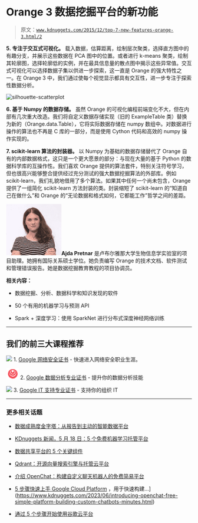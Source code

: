 # Orange 3 数据挖掘平台的新功能

> 原文：[`www.kdnuggets.com/2015/12/top-7-new-features-orange-3.html/2`](https://www.kdnuggets.com/2015/12/top-7-new-features-orange-3.html/2)

**5\. 专注于交互式可视化。** 载入数据，估算距离，绘制层次聚类，选择直方图中的有趣分支，并展示这些数据在 PCA 图中的位置。或者进行 k-means 聚类，绘制其轮廓图，选择轮廓低的实例，并在最具信息量的散点图中揭示这些异常值。交互式可视化可以选择数据子集以供进一步探索，这一直是 Orange 的强大特性之一。在 Orange 3 中，我们通过使每个视觉显示都具有交互性，进一步专注于探索性数据分析。

![silhouette-scatterplot](https://dl.dropboxusercontent.com/u/28911943/Orange/silhouette-scatterplot.png)

**6\. 基于 Numpy 的数据存储。** 虽然 Orange 的可视化编程前端变化不大，但在内部有几次重大改造。我们将自定义数据存储实现（旧的 ExampleTable 类）替换为新的（Orange.data.Table），它将实际数据存储在 numpy 数组中。对数据进行操作的算法也不再是 C 库的一部分，而是使用 Cython 代码和高效的 numpy 操作实现的。

**7\. scikit-learn 算法的封装器。** 以 Numpy 为基础的数据存储替代了 Orange 自有的内部数据格式，这只是一个更大愿景的部分：与现在大量的基于 Python 的数据科学库的互操作性。我们喜欢 Orange 提供的算法套件，特别关注符号学习，但也很高兴能够整合提供经过充分测试的强大数据挖掘算法的外部库。例如 scikit-learn，我们礼貌地借用了多个算法。如果其中任何一个尚未包含，Orange 提供了一组简化 scikit-learn 方法封装的类。封装缩短了 scikit-learn 的“知道自己在做什么”和 Orange 的“无论数据和格式如何，它都能工作”哲学之间的差距。

![ajda](img/4fa002545c278d94611e6e87be8c5f2c.png)**Ajda Pretnar** 是卢布尔雅那大学生物信息学实验室的项目助理。她拥有国际关系硕士学位。她负责编写 Orange 的技术文档、软件测试和管理错误报告。她是数据挖掘教育教程的项目协调员。

**相关内容：**

+   数据挖掘、分析、数据科学和知识发现的软件

+   50 个有用的机器学习与预测 API

+   Spark + 深度学习：使用 SparkNet 进行分布式深度神经网络训练

* * *

## 我们的前三大课程推荐

![](img/0244c01ba9267c002ef39d4907e0b8fb.png) 1\. [Google 网络安全证书](https://www.kdnuggets.com/google-cybersecurity) - 快速进入网络安全职业生涯。

![](img/e225c49c3c91745821c8c0368bf04711.png) 2\. [Google 数据分析专业证书](https://www.kdnuggets.com/google-data-analytics) - 提升你的数据分析技能

![](img/0244c01ba9267c002ef39d4907e0b8fb.png) 3\. [Google IT 支持专业证书](https://www.kdnuggets.com/google-itsupport) - 支持你的组织 IT

* * *

### 更多相关话题

+   [数据成熟度金字塔：从报告到主动的智能数据平台](https://www.kdnuggets.com/the-data-maturity-pyramid-from-reporting-to-a-proactive-intelligent-data-platform)

+   [KDnuggets 新闻，5 月 18 日：5 个免费机器学习托管平台](https://www.kdnuggets.com/2022/n20.html)

+   [数据共享平台的 5 个关键组件](https://www.kdnuggets.com/2022/05/5-key-components-data-sharing-platform.html)

+   [Qdrant：开源向量搜索引擎与托管云平台](https://www.kdnuggets.com/2023/02/qdrant-open-source-vector-search-engine-managed-cloud-platform.html)

+   [介绍 OpenChat：构建自定义聊天机器人的免费简易平台](https://www.kdnuggets.com/2023/06/introducing-openchat-free-simple-platform-building-custom-chatbots-minutes.html)

+   [5 步骤快速上手 Google Cloud Platform](https://www.kdnuggets.com/5-steps-google-cloud-platform)
，用于快速构建…](https://www.kdnuggets.com/2023/06/introducing-openchat-free-simple-platform-building-custom-chatbots-minutes.html)

+   [通过 5 个步骤开始使用谷歌云平台](https://www.kdnuggets.com/5-steps-google-cloud-platform)
